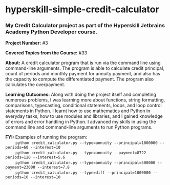 # hyperskill-simple-credit-calculator
### My Credit Calculator project as part of the Hyperskill Jetbrains Academy Python Developer course.

**Project Number:** #3

**Covered Topics from the Course:** #33

**About:** A credit calculator program that is run via the command line using command-line arguments. The program is able to calculate credit principal, count of periods and monthly payment for annuity payment, and also has the capacity to compute the differentiated payment. The program also calculates the overpayment.

**Learning Outcomes:** Along with doing the project itself and completing numerous problems, I was learning more about functions, string formatting, comparisons, typecasting, conditional statements, loops, and loop control statements in Python. I learnt how to use mathematics and Python in everyday tasks, how to use modules and libraries, and I gained knowledge of errors and error handling in Python. I advanced my skills in using the command line and command-line arguments to run Python programs.

**FYI:** Examples of running the program:   
         &nbsp;&nbsp;&nbsp;&nbsp;&nbsp;&nbsp;&nbsp;
         ``` python credit_calculator.py --type=annuity --principal=1000000 --periods=60 --interest=10 ```  
         &nbsp;&nbsp;&nbsp;&nbsp;&nbsp;&nbsp;&nbsp;
         ``` python credit_calculator.py --type=annuity --payment=8722 --periods=120 --interest=5.6 ```  
         &nbsp;&nbsp;&nbsp;&nbsp;&nbsp;&nbsp;&nbsp;
         ``` python credit_calculator.py --type=annuity --principal=500000 --payment=23000 --interest=7.8 ```  
         &nbsp;&nbsp;&nbsp;&nbsp;&nbsp;&nbsp;&nbsp;
         ``` python credit_calculator.py --type=diff --principal=1000000 --periods=10 --interest=10 ``` 
